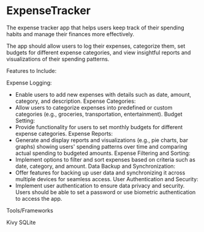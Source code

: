 # ExpenseTracker
The expense tracker app that helps users keep track of their spending habits and manage their finances more effectively.

The app should allow users to log their expenses, categorize them, set budgets for different expense categories, and view insightful reports and visualizations of their spending patterns.

Features to Include:

Expense Logging: 
 - Enable users to add new expenses with details such as date, amount, category, and description.
Expense Categories: 
 - Allow users to categorize expenses into predefined or custom categories (e.g., groceries, transportation, entertainment).
Budget Setting: 
 - Provide functionality for users to set monthly budgets for different expense categories.
Expense Reports: 
 - Generate and display reports and visualizations (e.g., pie charts, bar graphs) showing users' spending patterns over time and comparing actual spending to budgeted amounts.
Expense Filtering and Sorting: 
 - Implement options to filter and sort expenses based on criteria such as date, category, and amount.
Data Backup and Synchronization: 
 - Offer features for backing up user data and synchronizing it across multiple devices for seamless access.
User Authentication and Security: 
 - Implement user authentication to ensure data privacy and security. Users should be able to set a password or use biometric authentication to access the app.

Tools/Frameworks

Kivy
SQLite



